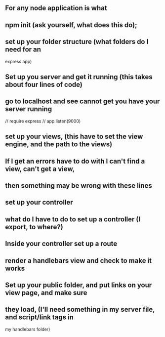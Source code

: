 

## For any node application is what

## npm init (ask yourself, what does this do);
## set up your folder structure (what folders do I need for an 
express app)


## Set up you server and get it running (this takes about four lines of code)
## go to localhost and see cannot get you have your server running
// require express
// app.listen(9000)

## set up your views, (this have to set the view engine, and the path to the views)
## If I get an errors have to do with I can't find a view, can't get a view,
## then something may be wrong with these lines


##  set up your controller
## what do I have to do to set up a controller (I export, to where?)

## Inside your controller set up a route
## render a handlebars view and check to make it works

## Set up your public folder, and put links on your view page, and make sure
## they load, (I'll need something in my server file, and script/link tags in 
my handlebars folder)



